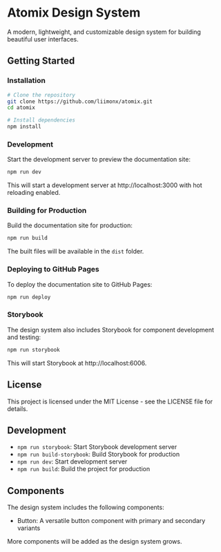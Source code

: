 # Atomix Design System

A modern, lightweight, and customizable design system for building beautiful user interfaces.

## Getting Started

### Installation

```bash
# Clone the repository
git clone https://github.com/liimonx/atomix.git
cd atomix

# Install dependencies
npm install
```

### Development

Start the development server to preview the documentation site:

```bash
npm run dev
```

This will start a development server at http://localhost:3000 with hot reloading enabled.

### Building for Production

Build the documentation site for production:

```bash
npm run build
```

The built files will be available in the `dist` folder.

### Deploying to GitHub Pages

To deploy the documentation site to GitHub Pages:

```bash
npm run deploy
```

### Storybook

The design system also includes Storybook for component development and testing:

```bash
npm run storybook
```

This will start Storybook at http://localhost:6006.

## License

This project is licensed under the MIT License - see the LICENSE file for details.

## Development

- `npm run storybook`: Start Storybook development server
- `npm run build-storybook`: Build Storybook for production
- `npm run dev`: Start development server
- `npm run build`: Build the project for production

## Components

The design system includes the following components:

- Button: A versatile button component with primary and secondary variants

More components will be added as the design system grows.

